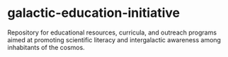 # galactic-education-initiative
Repository for educational resources, curricula, and outreach programs aimed at promoting scientific literacy and intergalactic awareness among inhabitants of the cosmos.
